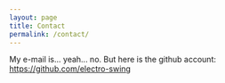 ```yaml
---
layout: page
title: Contact
permalink: /contact/
---
```


My e-mail is... yeah... no.
But here is the github account: https://github.com/electro-swing
